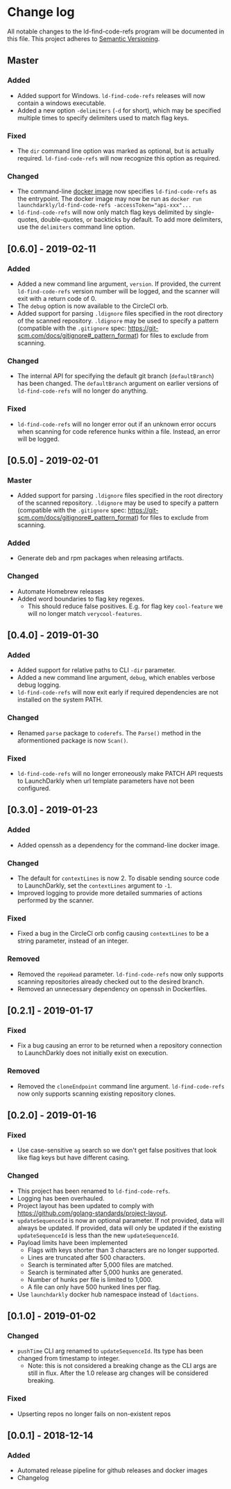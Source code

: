 # Change log

All notable changes to the ld-find-code-refs program will be documented in this file. This project adheres to [Semantic Versioning](http://semver.org).

## Master

### Added

- Added support for Windows. `ld-find-code-refs` releases will now contain a windows executable.
- Added a new option `-delimiters` (`-d` for short), which may be specified multiple times to specify delimiters used to match flag keys.

### Fixed

- The `dir` command line option was marked as optional, but is actually required. `ld-find-code-refs` will now recognize this option as required.

### Changed

- The command-line [docker image](https://hub.docker.com/r/launchdarkly/ld-find-code-refs) now specifies `ld-find-code-refs` as the entrypoint. The docker image may now be run as `docker run launchdarkly/ld-find-code-refs -accessToken="api-xxx"...`
- `ld-find-code-refs` will now only match flag keys delimited by single-quotes, double-quotes, or backticks by default. To add more delimiters, use the `delimiters` command line option.

## [0.6.0] - 2019-02-11

### Added

- Added a new command line argument, `version`. If provided, the current `ld-find-code-refs` version number will be logged, and the scanner will exit with a return code of 0.
- The `debug` option is now available to the CircleCI orb.
- Added support for parsing `.ldignore` files specified in the root directory of the scanned repository. `.ldignore` may be used to specify a pattern (compatible with the `.gitignore` spec: https://git-scm.com/docs/gitignore#_pattern_format) for files to exclude from scanning.

### Changed

- The internal API for specifying the default git branch (`defaultBranch`) has been changed. The `defaultBranch` argument on earlier versions of `ld-find-code-refs` will no longer do anything.

### Fixed

- `ld-find-code-refs` will no longer error out if an unknown error occurs when scanning for code reference hunks within a file. Instead, an error will be logged.

## [0.5.0] - 2019-02-01

### Master

- Added support for parsing `.ldignore` files specified in the root directory of the scanned repository. `.ldignore` may be used to specify a pattern (compatible with the `.gitignore` spec: https://git-scm.com/docs/gitignore#_pattern_format) for files to exclude from scanning.

### Added

- Generate deb and rpm packages when releasing artifacts.

### Changed

- Automate Homebrew releases
- Added word boundaries to flag key regexes.
  - This should reduce false positives. E.g. for flag key `cool-feature` we will no longer match `verycool-features`.

## [0.4.0] - 2019-01-30

### Added

- Added support for relative paths to CLI `-dir` parameter.
- Added a new command line argument, `debug`, which enables verbose debug logging.
- `ld-find-code-refs` will now exit early if required dependencies are not installed on the system PATH.

### Changed

- Renamed `parse` package to `coderefs`. The `Parse()` method in the aformentioned package is now `Scan()`.

### Fixed

- `ld-find-code-refs` will no longer erroneously make PATCH API requests to LaunchDarkly when url template parameters have not been configured.

## [0.3.0] - 2019-01-23

### Added

- Added openssh as a dependency for the command-line docker image.

### Changed

- The default for `contextLines` is now 2. To disable sending source code to LaunchDarkly, set the `contextLines` argument to `-1`.
- Improved logging to provide more detailed summaries of actions performed by the scanner.

### Fixed

- Fixed a bug in the CircleCI orb config causing `contextLines` to be a string parameter, instead of an integer.

### Removed

- Removed the `repoHead` parameter. `ld-find-code-refs` now only supports scanning repositories already checked out to the desired branch.
- Removed an unnecessary dependency on openssh in Dockerfiles.

## [0.2.1] - 2019-01-17

### Fixed

- Fix a bug causing an error to be returned when a repository connection to LaunchDarkly does not initially exist on execution.

### Removed

- Removed the `cloneEndpoint` command line argument. `ld-find-code-refs` now only supports scanning existing repository clones.

## [0.2.0] - 2019-01-16

### Fixed

- Use case-sensitive `ag` search so we don't get false positives that look like flag keys but have different casing.

### Changed

- This project has been renamed to `ld-find-code-refs`.
- Logging has been overhauled.
- Project layout has been updated to comply with https://github.com/golang-standards/project-layout.
- `updateSequenceId` is now an optional parameter. If not provided, data will always be updated. If provided, data will only be updated if the existing `updateSequenceId` is less than the new `updateSequenceId`.
- Payload limits have been implemented
  - Flags with keys shorter than 3 characters are no longer supported.
  - Lines are truncated after 500 characters.
  - Search is terminated after 5,000 files are matched.
  - Search is terminated after 5,000 hunks are generated.
  - Number of hunks per file is limited to 1,000.
  - A file can only have 500 hunked lines per flag.
- Use `launchdarkly` docker hub namespace instead of `ldactions`.

## [0.1.0] - 2019-01-02

### Changed

- `pushTime` CLI arg renamed to `updateSequenceId`. Its type has been changed from timestamp to integer.
  - Note: this is not considered a breaking change as the CLI args are still in flux. After the 1.0 release arg changes will be considered breaking.

### Fixed

- Upserting repos no longer fails on non-existent repos

## [0.0.1] - 2018-12-14

### Added

- Automated release pipeline for github releases and docker images
- Changelog
